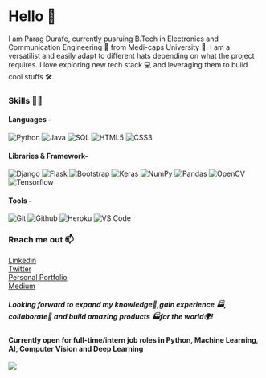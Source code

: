 # Hello 👋

I am Parag Durafe, currently pusruing B.Tech in Electronics and Communication Engineering 📜 from Medi-caps University 🏫.
I am a versatilist and easily adapt to different hats depending on what the project requires. I love exploring new tech stack 💻 and leveraging them to build cool stuffs 🛠️. 

### Skills 👨‍💻

#### Languages -

![Python](https://img.shields.io/badge/-python-%230077B5.svg?&style=for-the-badge&logo=python&logoColor=white)
![Java](https://img.shields.io/badge/-Java-FF1C1C.svg?&style=for-the-badge&logo=Java&logoColor=white)
![SQL](https://img.shields.io/badge/SQL-%230077B5.svg?&style=for-the-badge&logo=SQL&logoColor=white)
![HTML5](https://img.shields.io/badge/-HTML5-%23E44D27?style=for-the-badge&logo=html5&logoColor=ffffff)
![CSS3](https://img.shields.io/badge/-CSS3-%231572B6?style=for-the-badge&logo=css3)

#### Libraries & Framework-

![Django](https://img.shields.io/badge/-Django-013F2A.svg?&style=for-the-badge&logo=Django&logoColor=white)
![Flask](https://img.shields.io/badge/-Flask-000000?style=for-the-badge&logo=Flask&logoColor=ffffff)
![Bootstrap](https://img.shields.io/badge/-Bootstrap-563D7C?style=for-the-badge&logo=bootstrap&logoColor=ffffff)
![Keras](https://img.shields.io/badge/-Keras-FF0000.svg?&style=for-the-badge&logo=Keras&logoColor=white)
![NumPy](https://img.shields.io/badge/-NumPy-6174FF.svg?&style=for-the-badge&logo=NumPy&logoColor=white)
![Pandas](https://img.shields.io/badge/-Pandas-%23000000?style=for-the-badge&logo=Pandas&logoColor=ffffff)
![OpenCV](https://img.shields.io/badge/-OpenCV-%230077B5.svg?style=for-the-badge&logo=OpenCV&logoColor=ffffff)
![Tensorflow](https://img.shields.io/badge/-Tensorflow-%23E44D27?style=for-the-badge&logo=Tensorflow&logoColor=ffffff)

#### Tools -

![Git](https://img.shields.io/badge/-Git-000000?style=for-the-badge&logo=git&logoColor=ffffff)
![Github](https://img.shields.io/badge/-Github-444444?style=for-the-badge&logo=github&logoColor=ffffff)
![Heroku](https://img.shields.io/badge/-Heroku-480048.svg?&style=for-the-badge&logo=Heroku&logoColor=white)
![VS Code](http://img.shields.io/badge/-VS%20Code-007ACC?style=for-the-badge&logo=visual-studio-code&logoColor=ffffff)

### Reach me out 📫

<a href="https://www.linkedin.com/in/parag-durafe-b991b1191/"> Linkedin </a> <br>
<a href="https://twitter.com/ParagDurafe"> Twitter </a> <br>
<a href="https://paragdurafe.vercel.app/"> Personal Portfolio </a> <br>
<a href="https://medium.com/@paragdurafe"> Medium </a>

##### Looking forward to expand my knowledge🧠,gain experience 🏭, collaborate🤝 and build amazing products 🏭for the world🌍!

#### Currently open for full-time/intern job roles in Python, Machine Learning, AI, Computer Vision and Deep Learning


![](https://komarev.com/ghpvc/?username=ParagD25)
